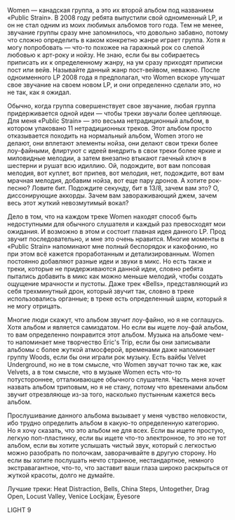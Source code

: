 Women — канадская группа, а это их второй альбом под названием «Public Strain». В 2008 году ребята выпустили свой одноименный LP, и он не стал одним из моих любимых альбомов того года. Тем не менее, звучание группы сразу мне запомнилось, что довольно забавно, потому что сложно определить в каком конкретно жанре играет группа. Хотя я могу попробовать — что-то похожее на гаражный рок со слепой любовью к арт-року и нойзу. Не знаю, если бы вы собираетесь приписать их к определенному жанру, на ум сразу приходят приписки пост или вейв. Называйте данный жанр пост-вейвом, неважно. После одноименного LP 2008 года я предполагал, что Women вскоре улучшат свое звучание на своем новом LP, и они определенно сделали это, но не так, как я ожидал.

Обычно, когда группа совершенствует свое звучание, любая группа придерживается одной идеи — чтобы треки звучали более цепляюще. Для меня «Public Strain» — это весьма нетрадиционный альбом, в котором упаковано 11 нетрадиционных треков. Этот альбом просто отказывается походить на нормальный альбом, Women этого не делают, они вплетают элементы нойза, они делают свои треки более лоу-файными, флиртуют с идеей внедрить в свои треки более яркие и миловидные мелодии, а затем внезапно втыкают гаечный ключ в шестерни и рушат всю идиллию. Ой, подождите, вот вам попсовая мелодия, вот куплет, вот припев, вот мелодия, нет, подождите, вот вам мрачная мелодия, добавим нойза, вот еще пару дронов. А хотите рок-песню? Ловите бит. Подождите секунду, бит в 13/8, зачем вам это? О, диссонирующие аккорды. Зачем вам завораживающий джем, зачем весь этот жуткий невозмутимый вокал?

Дело в том, что на каждом треке Women находят способ быть недоступными для обычного слушателя и каждый раз превосходят мои ожидания. И возможно в этом и состоит главная идея данного LP. Прод звучит последовательно, и мне это очень нравится. Многие моменты в «Public Strain» напоминают мне полный беспорядок и какофонию, но при этом всё кажется проработанным и детализированным. Women постоянно добавляют разные идеи и звуки в микс. Но есть также и треки, которые не придерживаются данной идеи, словно ребята пытались добавить в микс как можно меньше мелодий, чтобы создать ощущение мрачности и пустоты. Даже трек «Bells», представляющий из себя трехминутный дрон, который звучит так, словно в треке использовались органные; в треке есть определенный шарм, который я не могу отрицать.

Многие люди скажут, что альбом звучит лоу-файно, но я не соглашусь. Хотя альбом и является самиздатом. Но если вы ищете лоу-фай альбом, то вам определенно понравится этот альбом. Музыка на альбоме чем-то напоминает мне творчество Eric's Trip, если бы они записывали альбомы с более жуткой атмосферой, временами даже напоминает группу Woods, если бы они играли рок музыку. Есть вайбы Velvet Underground, но не в том смысле, что Women звучат точно так же, как Velvets, а в том смысле, что в музыке Women есть что-то потустороннее, отталкивающее обычного слушателя. Часть меня хочет назвать альбом триповым, но я не стану, потому что временами альбом звучит отрезвляюще из-за того, насколько пустынным кажется весь альбом.

Прослушивание данного альбома вызывает у меня чувство неловкости, ибо трудно определить альбом в какую-то определенную категорию. Но я хочу сказать, что это альбом не для всех. Если вы ищете простую, легкую поп-пластинку, если вы ищете что-то электронное, то это не тот альбом, если вы хотите услышать чистый звук, который с легкостью можно разобрать по полочкам, заворачивайте в другую сторону. Но если вы хотите послушать нечто странное, нестандартное, немного экстравагантное, что-то, что заставит ваши глаза широко раскрыться от жуткой красоты, долго не думайте.

Лучшие треки: Heat Distraction, Bells, China Steps, Untogether, Drag Open, Locust Valley, Venice Lockjaw, Eyesore

LIGHT 9
